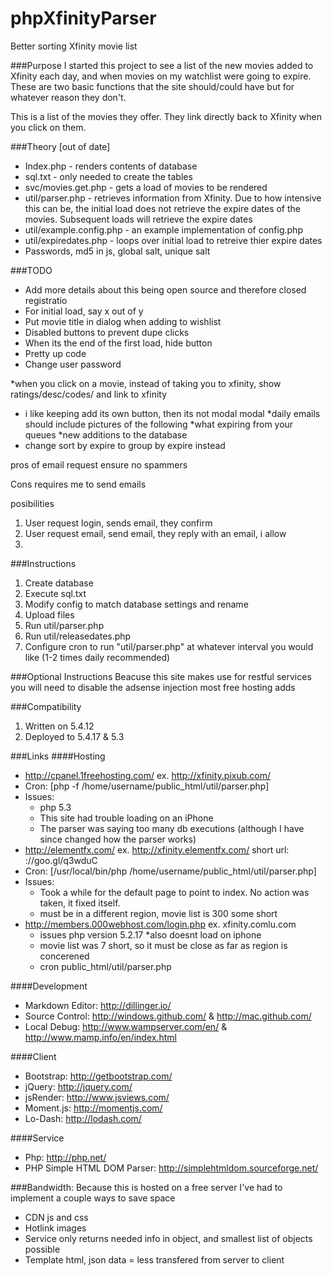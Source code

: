 phpXfinityParser
================
Better sorting Xfinity movie list

###Purpose
I started this project to see a list of the new movies added to Xfinity each day, and when movies on my watchlist were going to expire. These are two basic functions that the site should/could have but for whatever reason they don't.

This is a list of the movies they offer. They link directly back to Xfinity when you click on them.

###Theory [out of date]
* Index.php - renders contents of database
* sql.txt - only needed to create the tables
* svc/movies.get.php - gets a load of movies to be rendered
* util/parser.php - retrieves information from Xfinity. Due to how intensive this can be, the initial load does not retrieve the expire dates of the movies. Subsequent loads will retrieve the expire dates
* util/example.config.php - an example implementation of config.php
* util/expiredates.php - loops over initial load to retreive thier expire dates
* Passwords, md5 in js, global salt, unique salt

###TODO
* Add more details about this being open source and therefore closed registratio 
* For initial load, say x out of y
* Put movie title in dialog when adding to wishlist
* Disabled buttons to prevent dupe clicks
* When its the end of the first load, hide button
* Pretty up code
* Change user password

*when you click on a movie, instead of taking you to xfinity, show ratings/desc/codes/ and link to xfinity
*	i like keeping add its own button, then its not modal modal
*daily emails should include pictures of the following
	*what expiring from your queues
	*new additions to the database
* change sort by expire to group by expire instead

pros of email request
ensure no spammers

Cons
requires me to send emails

posibilities
1. User request login, sends email, they confirm
2. User request email, send email, they reply with an email, i allow
3. 

###Instructions

1. Create database
2. Execute sql.txt
3. Modify config to match database settings and rename
4. Upload files
5. Run util/parser.php
6. Run util/releasedates.php
6. Configure cron to run "util/parser.php" at whatever interval you would like (1-2 times daily recommended)

###Optional Instructions
Beacuse this site makes use for restful services you will need to disable the adsense injection most free hosting adds

###Compatibility
1. Written on 5.4.12
2. Deployed to 5.4.17 & 5.3

###Links
####Hosting          
 * http://cpanel.1freehosting.com/ ex. http://xfinity.pixub.com/ 
  * Cron: [php -f /home/username/public_html/util/parser.php] 
  * Issues: 
    * php 5.3
    * This site had trouble loading on an iPhone
    * The parser was saying too many db executions (although I have since changed how the parser works)
 * http://elementfx.com/ ex. http://xfinity.elementfx.com/ short url: ://goo.gl/q3wduC
  * Cron: [/usr/local/bin/php /home/username/public_html/util/parser.php]
  * Issues:
    * Took a while for the default page to point to index. No action was taken, it fixed itself.
	* must be in a different region, movie list is 300 some short 
 * http://members.000webhost.com/login.php ex. xfinity.comlu.com
	* issues php version 5.2.17
	*also doesnt load on iphone
	* movie list was 7 short, so it must be close as far as region is concerened
	* cron public_html/util/parser.php
 
####Development
* Markdown Editor: http://dillinger.io/
* Source Control: http://windows.github.com/ & http://mac.github.com/
* Local Debug: http://www.wampserver.com/en/ & http://www.mamp.info/en/index.html

####Client
* Bootstrap: http://getbootstrap.com/
* jQuery: http://jquery.com/
* jsRender: http://www.jsviews.com/
* Moment.js: http://momentjs.com/
* Lo-Dash: http://lodash.com/

####Service
* Php: http://php.net/   
* PHP Simple HTML DOM Parser: http://simplehtmldom.sourceforge.net/

###Bandwidth:
Because this is hosted on a free server I've had to implement a couple ways to save space
* CDN js and css
* Hotlink images
* Service only returns needed info in object, and smallest list of objects possible
* Template html, json data = less transfered from server to client
